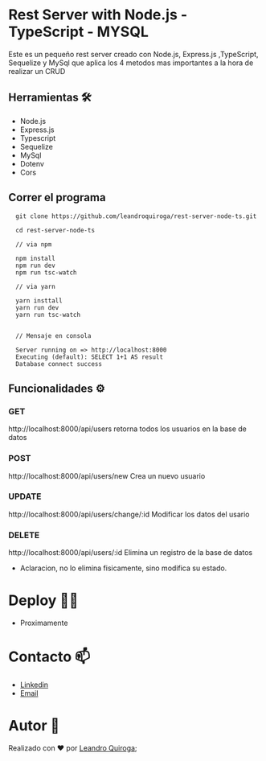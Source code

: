 # Rest Server with Node.js - TypeScript - MYSQL

Este es un pequeño rest server creado con Node.js, Express.js ,TypeScript, Sequelize y MySql
que aplica los 4 metodos mas importantes a la hora de realizar un CRUD

## Herramientas 🛠️
* Node.js
* Express.js
* Typescript
* Sequelize
* MySql
* Dotenv
* Cors

## Correr el programa 

```
  git clone https://github.com/leandroquiroga/rest-server-node-ts.git

  cd rest-server-node-ts

  // via npm

  npm install
  npm run dev
  npm run tsc-watch

  // via yarn

  yarn insttall
  yarn run dev
  yarn run tsc-watch


  // Mensaje en consola
  
  Server running on => http://localhost:8000
  Executing (default): SELECT 1+1 AS result
  Database connect success

```

## Funcionalidades ⚙️

### GET
http://localhost:8000/api/users retorna todos los usuarios en la base de datos

### POST 
http://localhost:8000/api/users/new Crea un nuevo usuario

### UPDATE 
http://localhost:8000/api/users/change/:id Modificar los datos del usario 

### DELETE 
http://localhost:8000/api/users/:id Elimina un registro de la base de datos 

* Aclaracion, no lo elimina fisicamente, sino modifica su estado. 



# Deploy 👨‍💻
* Proximamente
# Contacto 📫
- [Linkedin](https://www.linkedin.com/in/leanquiroga95/)
- [Email](mailto:leandroquiroga9514@gmail.com)

# Autor 👤
Realizado con ❤️ por [Leandro Quiroga](https://github.com/leandroquiroga);